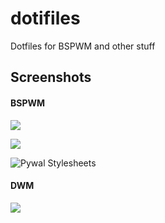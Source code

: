 # dotifiles

Dotfiles for BSPWM and other stuff

## Screenshots

#### BSPWM

![](https://i.imgur.com/OUurpCH.png)

![](https://i.imgur.com/392Mr26.png)

![Pywal Stylesheets ](https://i.imgur.com/OU6GAt7.png "Pywal Stylesheets ")

#### DWM

![](https://i.imgur.com/qdZly7s.png)
